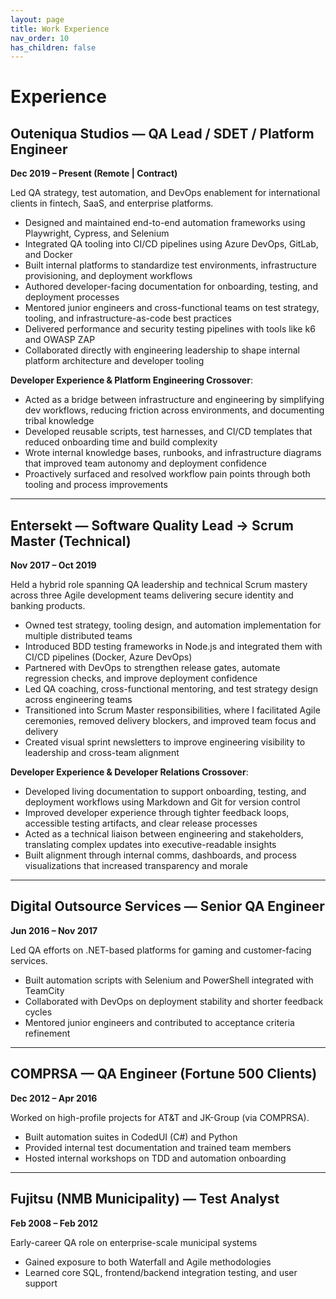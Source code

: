 ```yaml
--- 
layout: page
title: Work Experience
nav_order: 10
has_children: false
---
```


# Experience

## Outeniqua Studios — QA Lead / SDET / Platform Engineer  
**Dec 2019 – Present (Remote | Contract)**  

Led QA strategy, test automation, and DevOps enablement for international clients in fintech, SaaS, and enterprise platforms.  

- Designed and maintained end-to-end automation frameworks using Playwright, Cypress, and Selenium  
- Integrated QA tooling into CI/CD pipelines using Azure DevOps, GitLab, and Docker  
- Built internal platforms to standardize test environments, infrastructure provisioning, and deployment workflows  
- Authored developer-facing documentation for onboarding, testing, and deployment processes  
- Mentored junior engineers and cross-functional teams on test strategy, tooling, and infrastructure-as-code best practices  
- Delivered performance and security testing pipelines with tools like k6 and OWASP ZAP  
- Collaborated directly with engineering leadership to shape internal platform architecture and developer tooling  

**Developer Experience & Platform Engineering Crossover**:  
- Acted as a bridge between infrastructure and engineering by simplifying dev workflows, reducing friction across environments, and documenting tribal knowledge  
- Developed reusable scripts, test harnesses, and CI/CD templates that reduced onboarding time and build complexity  
- Wrote internal knowledge bases, runbooks, and infrastructure diagrams that improved team autonomy and deployment confidence  
- Proactively surfaced and resolved workflow pain points through both tooling and process improvements  

---

## Entersekt — Software Quality Lead → Scrum Master (Technical)  
**Nov 2017 – Oct 2019**  

Held a hybrid role spanning QA leadership and technical Scrum mastery across three Agile development teams delivering secure identity and banking products.

- Owned test strategy, tooling design, and automation implementation for multiple distributed teams  
- Introduced BDD testing frameworks in Node.js and integrated them with CI/CD pipelines (Docker, Azure DevOps)  
- Partnered with DevOps to strengthen release gates, automate regression checks, and improve deployment confidence  
- Led QA coaching, cross-functional mentoring, and test strategy design across engineering teams  
- Transitioned into Scrum Master responsibilities, where I facilitated Agile ceremonies, removed delivery blockers, and improved team focus and delivery  
- Created visual sprint newsletters to improve engineering visibility to leadership and cross-team alignment  

**Developer Experience & Developer Relations Crossover**:  
- Developed living documentation to support onboarding, testing, and deployment workflows using Markdown and Git for version control 
- Improved developer experience through tighter feedback loops, accessible testing artifacts, and clear release processes  
- Acted as a technical liaison between engineering and stakeholders, translating complex updates into executive-readable insights  
- Built alignment through internal comms, dashboards, and process visualizations that increased transparency and morale  

---

## Digital Outsource Services — Senior QA Engineer  
**Jun 2016 – Nov 2017**  

Led QA efforts on .NET-based platforms for gaming and customer-facing services.  
- Built automation scripts with Selenium and PowerShell integrated with TeamCity  
- Collaborated with DevOps on deployment stability and shorter feedback cycles  
- Mentored junior engineers and contributed to acceptance criteria refinement  

---

## COMPRSA — QA Engineer (Fortune 500 Clients)  
**Dec 2012 – Apr 2016**  

Worked on high-profile projects for AT&T and JK-Group (via COMPRSA).  
- Built automation suites in CodedUI (C#) and Python  
- Provided internal test documentation and trained team members  
- Hosted internal workshops on TDD and automation onboarding  

---

## Fujitsu (NMB Municipality) — Test Analyst  
**Feb 2008 – Feb 2012**  

Early-career QA role on enterprise-scale municipal systems  
- Gained exposure to both Waterfall and Agile methodologies  
- Learned core SQL, frontend/backend integration testing, and user support  
